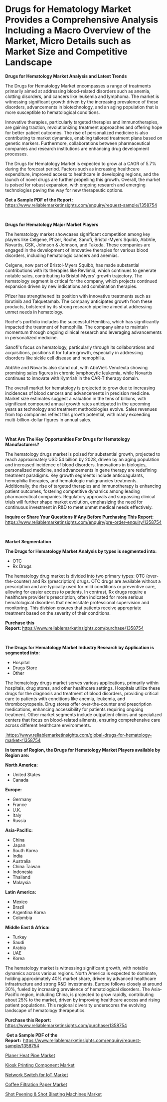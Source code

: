 <p><h1>Drugs for Hematology Market Provides a Comprehensive Analysis Including a Macro Overview of the Market, Micro Details such as Market Size and Competitive Landscape</h1></p><p><strong>Drugs for Hematology Market Analysis and Latest Trends</strong></p>
<p><p>The Drugs for Hematology Market encompasses a range of treatments primarily aimed at addressing blood-related disorders such as anemia, clotting disorders, and cancers like leukemia and lymphoma. The market is witnessing significant growth driven by the increasing prevalence of these disorders, advancements in biotechnology, and an aging population that is more susceptible to hematological conditions. </p><p>Innovative therapies, particularly targeted therapies and immunotherapies, are gaining traction, revolutionizing treatment approaches and offering hope for better patient outcomes. The rise of personalized medicine is also contributing to market dynamics, enabling tailored treatment plans based on genetic markers. Furthermore, collaborations between pharmaceutical companies and research institutions are enhancing drug development processes.</p><p>The Drugs for Hematology Market is expected to grow at a CAGR of 5.7% during the forecast period. Factors such as increasing healthcare expenditure, improved access to healthcare in developing regions, and the launch of novel drugs are further propelling this growth. Overall, the market is poised for robust expansion, with ongoing research and emerging technologies paving the way for new therapeutic options.</p></p>
<p><strong>Get a Sample PDF of the Report:&nbsp;</strong> <a href="https://www.reliablemarketinsights.com/enquiry/request-sample/1358754?utm_campaign=1338&utm_medium=2&utm_source=Github&utm_content=ia&utm_term=11102024&utm_id=drugs-for-hematology">https://www.reliablemarketinsights.com/enquiry/request-sample/1358754</a></p>
<p>&nbsp;</p>
<p><strong>Drugs for Hematology Major Market Players</strong></p>
<p><p>The hematology market showcases significant competition among key players like Celgene, Pfizer, Roche, Sanofi, Bristol-Myers Squibb, AbbVie, Novartis, GSK, Johnson & Johnson, and Takeda. These companies are engaged in the development of innovative therapies for various blood disorders, including hematologic cancers and anemias.</p><p>Celgene, now part of Bristol-Myers Squibb, has made substantial contributions with its therapies like Revlimid, which continues to generate notable sales, contributing to Bristol-Myers' growth trajectory. The hematology segment is critical for the company, which projects continued expansion driven by new indications and combination therapies.</p><p>Pfizer has strengthened its position with innovative treatments such as Ibrutinib and Talquetamab. The company anticipates growth from these products, bolstered by its strong research pipeline aimed at addressing unmet needs in hematology.</p><p>Roche's portfolio includes the successful Hemlibra, which has significantly impacted the treatment of hemophilia. The company aims to maintain momentum through ongoing clinical research and leveraging advancements in personalized medicine.</p><p>Sanofi's focus on hematology, particularly through its collaborations and acquisitions, positions it for future growth, especially in addressing disorders like sickle cell disease and hemophilia.</p><p>AbbVie and Novartis also stand out, with AbbVie’s Venclexta showing promising sales figures in chronic lymphocytic leukemia, while Novartis continues to innovate with Kymriah in the CAR-T therapy domain.</p><p>The overall market for hematology is projected to grow due to increasing incidences of blood cancers and advancements in precision medicine. Market size estimates suggest a valuation in the tens of billions, with significant compound annual growth rates anticipated in the upcoming years as technology and treatment methodologies evolve. Sales revenues from top companies reflect this growth potential, with many exceeding multi-billion-dollar figures in annual sales.</p></p>
<p>&nbsp;</p>
<p><strong>What Are The Key Opportunities For Drugs for Hematology Manufacturers?</strong></p>
<p><p>The hematology drugs market is poised for substantial growth, projected to reach approximately USD 54 billion by 2028, driven by an aging population and increased incidence of blood disorders. Innovations in biologics, personalized medicine, and advancements in gene therapy are redefining treatment paradigms. Key growth segments include anticoagulants, hemophilia therapies, and hematologic malignancies treatments. Additionally, the rise of targeted therapies and immunotherapy is enhancing patient outcomes, fostering competitive dynamics among leading pharmaceutical companies. Regulatory approvals and surpassing clinical trials will further shape market evolution, emphasizing the need for continuous investment in R&D to meet unmet medical needs effectively.</p></p>
<p><strong>Inquire or Share Your Questions If Any Before Purchasing This Report:</strong> <a href="https://www.reliablemarketinsights.com/enquiry/pre-order-enquiry/1358754?utm_campaign=1338&utm_medium=2&utm_source=Github&utm_content=ia&utm_term=11102024&utm_id=drugs-for-hematology">https://www.reliablemarketinsights.com/enquiry/pre-order-enquiry/1358754</a></p>
<p>&nbsp;</p>
<p><strong>Market Segmentation</strong></p>
<p><strong>The Drugs for Hematology Market Analysis by types is segmented into:</strong></p>
<p><ul><li>OTC</li><li>Rx Drugs</li></ul></p>
<p><p>The hematology drug market is divided into two primary types: OTC (over-the-counter) and Rx (prescription) drugs. OTC drugs are available without a prescription and are typically used for mild conditions or preventive care, allowing for easier access to patients. In contrast, Rx drugs require a healthcare provider's prescription, often indicated for more serious hematological disorders that necessitate professional supervision and monitoring. This division ensures that patients receive appropriate treatment based on the severity of their conditions.</p></p>
<p><strong>Purchase this Report:&nbsp;</strong><a href="https://www.reliablemarketinsights.com/purchase/1358754?utm_campaign=1338&utm_medium=2&utm_source=Github&utm_content=ia&utm_term=11102024&utm_id=drugs-for-hematology">https://www.reliablemarketinsights.com/purchase/1358754</a></p>
<p>&nbsp;</p>
<p><strong>The Drugs for Hematology Market Industry Research by Application is segmented into:</strong></p>
<p><ul><li>Hospital</li><li>Drugs Store</li><li>Other</li></ul></p>
<p><p>The hematology drugs market serves various applications, primarily within hospitals, drug stores, and other healthcare settings. Hospitals utilize these drugs for the diagnosis and treatment of blood disorders, providing critical care to patients with conditions like anemia, leukemia, and thrombocytopenia. Drug stores offer over-the-counter and prescription medications, enhancing accessibility for patients requiring ongoing treatment. Other market segments include outpatient clinics and specialized centers that focus on blood-related ailments, ensuring comprehensive care across different healthcare environments.</p></p>
<p><a href="https://www.reliablemarketinsights.com/global-drugs-for-hematology-market-r1358754?utm_campaign=1338&utm_medium=2&utm_source=Github&utm_content=ia&utm_term=11102024&utm_id=drugs-for-hematology">&nbsp;https://www.reliablemarketinsights.com/global-drugs-for-hematology-market-r1358754</a></p>
<p><strong>In terms of Region, the Drugs for Hematology Market Players available by Region are:</strong></p>
<p>
    <p> <strong> North America: </strong>
        <ul>
            <li>United States</li>
            <li>Canada</li>
        </ul>
        </p> 
    <p> <strong> Europe: </strong>
        <ul>
            <li>Germany</li>
            <li>France</li>
            <li>U.K.</li>
            <li>Italy</li>
            <li>Russia</li>
        </ul>
        </p> 
    <p> <strong> Asia-Pacific: </strong>
        <ul>
            <li>China</li>
            <li>Japan</li>
            <li>South Korea</li>
            <li>India</li>
            <li>Australia</li>
            <li>China Taiwan</li>
            <li>Indonesia</li>
            <li>Thailand</li>
            <li>Malaysia</li>
        </ul>
        </p> 
    <p> <strong> Latin America: </strong>
        <ul>
            <li>Mexico</li>
            <li>Brazil</li>
            <li>Argentina Korea</li>
            <li>Colombia</li>
        </ul>
        </p> 
    <p> <strong> Middle East & Africa: </strong>
        <ul>
            <li>Turkey</li>
            <li>Saudi</li>
            <li>Arabia</li>
            <li>UAE</li>
            <li>Korea</li>
        </ul>
    </p>
    </p>
<p><p>The hematology market is witnessing significant growth, with notable dynamics across various regions. North America is expected to dominate, holding approximately 40% market share, driven by advanced healthcare infrastructure and strong R&D investments. Europe follows closely at around 30%, fueled by increasing prevalence of hematological disorders. The Asia-Pacific region, including China, is projected to grow rapidly, contributing about 25% to the market, driven by improving healthcare access and rising patient populations. This regional diversity underscores the evolving landscape of hematology therapeutics.</p></p>
<p><strong>Purchase this Report: </strong><a href="https://www.reliablemarketinsights.com/purchase/1358754?utm_campaign=1338&utm_medium=2&utm_source=Github&utm_content=ia&utm_term=11102024&utm_id=drugs-for-hematology">https://www.reliablemarketinsights.com/purchase/1358754</a></p>
<p>&nbsp;<strong>Get a Sample PDF of the Report:&nbsp;&nbsp;</strong><a href="https://www.reliablemarketinsights.com/enquiry/request-sample/1358754?utm_campaign=1338&utm_medium=2&utm_source=Github&utm_content=ia&utm_term=11102024&utm_id=drugs-for-hematology">https://www.reliablemarketinsights.com/enquiry/request-sample/1358754</a></p>
<p><strong></strong></p>
<p><p><a href="https://www.linkedin.com/pulse/investment-opportunities-planer-heat-pipe-sector-risk-analysis-mlgfe?utm_campaign=1338&utm_medium=2&utm_source=Github&utm_content=ia&utm_term=11102024&utm_id=drugs-for-hematology">Planer Heat Pipe Market</a></p><p><a href="https://www.linkedin.com/pulse/kiosk-printing-component-market-evolution-global-trends-regional-bwtqc?utm_campaign=1338&utm_medium=2&utm_source=Github&utm_content=ia&utm_term=11102024&utm_id=drugs-for-hematology">Kiosk Printing Component Market</a></p><p><a href="https://issuu.com/reportprime-2/docs/network-switch-for-iot-market-size-_9b24827caea056?utm_campaign=1338&utm_medium=2&utm_source=Github&utm_content=ia&utm_term=11102024&utm_id=drugs-for-hematology">Network Switch for IoT Market</a></p><p><a href="https://www.linkedin.com/pulse/coffee-filtration-paper-market-size-share-trends-analysis-3qfke?utm_campaign=1338&utm_medium=2&utm_source=Github&utm_content=ia&utm_term=11102024&utm_id=drugs-for-hematology">Coffee Filtration Paper Market</a></p><p><a href="https://www.linkedin.com/pulse/surfing-shot-peening-blasting-machines-wave-riding-market-7chaf?utm_campaign=1338&utm_medium=2&utm_source=Github&utm_content=ia&utm_term=11102024&utm_id=drugs-for-hematology">Shot Peening & Shot Blasting Machines Market</a></p></p>
